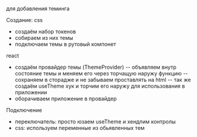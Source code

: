 для добавления теминга

Создание:
css

- создаём набор токенов
- собираем из них темы
- подключаем темы в рутовый компонет

react

- создаём провайдер темы (ThemeProvider)
  -- объявляем внутр состояние темы и меняем его через торчащую наружу функцию
  -- сохраняем в сторадже и не забываем проставлять на html
  -- так же создаём useTheme хук и торчим его наружу для использования в приложении
- оборачиваем приложение в провайдер

Подключение

- переключатель: просто юзаем useTheme и хендлим контролы
- css: используем переменные из обьявленных тем
